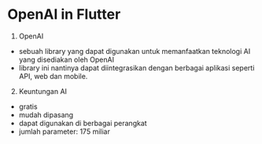 # OpenAI in Flutter

1. OpenAI
- sebuah library yang dapat digunakan untuk memanfaatkan teknologi AI yang disediakan oleh OpenAI
- library ini nantinya dapat diintegrasikan dengan berbagai aplikasi seperti API, web dan mobile.

2. Keuntungan AI 
- gratis
- mudah dipasang
- dapat digunakan di berbagai perangkat
- jumlah parameter: 175 miliar


